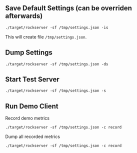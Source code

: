 
## Save Default Settings (can be overriden afterwards)

```
./target/rockserver -sf /tmp/settings.json -is
```

This will create file ``/tmp/settings.json``.

## Dump Settings

```
./target/rockserver -sf /tmp/settings.json -ds
```

## Start Test Server

```
./target/rockserver -sf /tmp/settings.json -s
```

## Run Demo Client


Record demo metrics

```
./target/rockserver -sf /tmp/settings.json -c record
```

Dump all recorded metrics

```
./target/rockserver -sf /tmp/settings.json -c record
```


